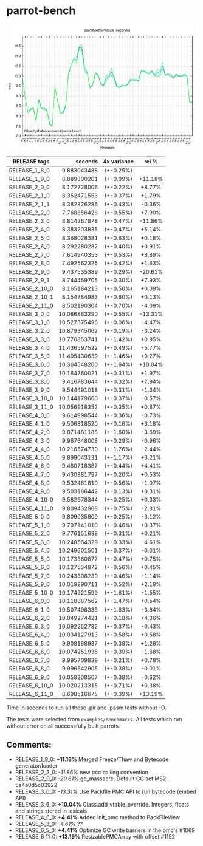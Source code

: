 parrot-bench
============

![Curve](parrot-bench-20141207.png)


| RELEASE tags          | seconds        | 4x variance  | rel %   |
|-----------------------|---------------:|:------------:|:-------:|
| RELEASE_1_8_0         |  9.883043488	 | (+-0.25%)	|         |
| RELEASE_1_9_0         |  8.889300201	 | (+-0.09%)	| +11.18% |
| RELEASE_2_0_0         |  8.172728006	 | (+-0.22%)	|  +8.77% |
| RELEASE_2_1_0         |  8.352471553	 | (+-0.37%)	|  +1.79% |
| RELEASE_2_1_1         |  8.382326286	 | (+-0.43%)	|  -0.36% |
| RELEASE_2_2_0         |  7.768856426	 | (+-0.55%)	|  +7.90% |
| RELEASE_2_3_0         |  8.814267878	 | (+-0.47%)	| -11.86% |
| RELEASE_2_4_0         |  8.383203835	 | (+-0.47%)	|  +5.14% |
| RELEASE_2_5_0         |  8.368028381	 | (+-0.63%)	|  +0.18% |
| RELEASE_2_6_0         |  8.292280282	 | (+-0.40%)	|  +0.91% |
| RELEASE_2_7_0         |  7.614940353	 | (+-0.53%)	|  +8.89% |
| RELEASE_2_8_0         |  7.492562325	 | (+-0.42%)	|  +1.63% |
| RELEASE_2_9_0         |  9.437535389	 | (+-0.29%)	| -20.61% |
| RELEASE_2_9_1         |  8.744459705	 | (+-0.30%)	|  +7.93% |
| RELEASE_2_10_0        |  8.165184213	 | (+-0.50%)	|  +0.09% |
| RELEASE_2_10_1        |  8.154784983	 | (+-0.60%)	|  +0.13% |
| RELEASE_2_11_0        |  8.502190304	 | (+-0.70%)	|  -4.09% |
| RELEASE_3_0_0         | 10.086863290	 | (+-0.55%)	| -13.31% |
| RELEASE_3_1_0         | 10.527375496	 | (+-0.06%)	|  -4.47% |
| RELEASE_3_2_0         | 10.879345062	 | (+-0.19%)	|  -3.24% |
| RELEASE_3_3_0         | 10.776853741	 | (+-1.42%)	|  +0.95% |
| RELEASE_3_4_0         | 11.436597522	 | (+-0.49%)	|  -5.77% |
| RELEASE_3_5_0         | 11.405430639	 | (+-1.46%)	|  +0.27% |
| RELEASE_3_6_0         | 10.364548200	 | (+-1.64%)	| +10.04% |
| RELEASE_3_7_0         | 10.164760021	 | (+-0.31%)	|  +1.97% |
| RELEASE_3_8_0         |  9.416783644	 | (+-0.32%)	|  +7.94% |
| RELEASE_3_9_0         |  9.544491018	 | (+-0.31%)	|  -1.34% |
| RELEASE_3_10_0        | 10.144179660	 | (+-0.37%)	|  -0.57% |
| RELEASE_3_11_0        | 10.056918352	 | (+-0.35%)	|  +0.87% |
| RELEASE_4_0_0         |  9.614998544	 | (+-0.36%)	|  -0.73% |
| RELEASE_4_1_0         |  9.506818520	 | (+-0.16%)	|  +3.18% |
| RELEASE_4_2_0         |  9.871481188	 | (+-1.60%)	|  -3.69% |
| RELEASE_4_3_0         |  9.967648008	 | (+-0.29%)	|  -0.96% |
| RELEASE_4_4_0         | 10.216574730	 | (+-1.76%)	|  -2.44% |
| RELEASE_4_5_0         |  9.899043131	 | (+-1.17%)	|  +3.21% |
| RELEASE_4_6_0         |  9.480718387	 | (+-0.44%)	|  +4.41% |
| RELEASE_4_7_0         |  9.430881797	 | (+-0.20%)	|  +0.53% |
| RELEASE_4_8_0         |  9.532461810	 | (+-0.56%)	|  -1.07% |
| RELEASE_4_9_0         |  9.503186442	 | (+-0.13%)	|  +0.31% |
| RELEASE_4_10_0        |  9.582978344	 | (+-0.25%)	|  +0.33% |
| RELEASE_4_11_0        |  9.809432968	 | (+-0.75%)	|  -2.31% |
| RELEASE_5_0_0         |  9.809035809	 | (+-0.25%)	|  -3.12% |
| RELEASE_5_1_0         |  9.797141010	 | (+-0.46%)	|  +0.37% |
| RELEASE_5_2_0         |  9.776151688	 | (+-0.31%)	|  +0.21% |
| RELEASE_5_3_0         | 10.248564329	 | (+-0.33%)	|  -4.61% |
| RELEASE_5_4_0         | 10.249601501	 | (+-0.37%)	|  -0.01% |
| RELEASE_5_5_0         | 10.173360877	 | (+-0.47%)	|  +0.75% |
| RELEASE_5_6_0         | 10.127534872	 | (+-0.56%)	|  +0.45% |
| RELEASE_5_7_0         | 10.243308239	 | (+-0.46%)	|  -1.14% |
| RELEASE_5_9_0         | 10.019290711	 | (+-0.52%)	|  +2.19% |
| RELEASE_5_10_0        | 10.174221599	 | (+-1.61%)	|  -1.55% |
| RELEASE_6_0_0         | 10.118887562	 | (+-1.47%)	|  +0.54% |	
| RELEASE_6_1_0         | 10.507498333	 | (+-1.63%)	|  -3.84% |
| RELEASE_6_2_0         | 10.049274421	 | (+-0.18%)	|  +4.36% |	
| RELEASE_6_3_0         | 10.092252782	 | (+-0.37%)	|  -0.43% |
| RELEASE_6_4_0         | 10.034127913	 | (+-0.58%)	|  +0.58% |	
| RELEASE_6_5_0         | 9.908168937	 | (+-0.38%)	|  +1.26% |	
| RELEASE_6_6_0         | 10.074251936	 | (+-0.39%)	|  -1.68% |
| RELEASE_6_7_0         | 9.995709839	 | (+-0.21%)	|  +0.78% |
| RELEASE_6_8_0         | 9.996542905	 | (+-0.38%)	|  -0.01% |
| RELEASE_6_9_0         | 10.058208507	 | (+-0.38%)	|  -0.62% |
| RELEASE_6_10_0        | 10.020213315	 | (+-0.71%)	|  +0.38% |
| RELEASE_6_11_0        | 8.698516675	 | (+-0.39%)	| +13.19% |


Time in seconds to run all these .pir and .pasm tests without -O.

The tests were selected from `examples/benchmarks`. All tests which
run without error on all successfully built parrots.

Comments:
---------

* RELEASE_1_9_0: **+11.18%** Merged Freeze/Thaw and Bytecode generator/loader
* RELEASE_2_3_0: _-11.86%_  new pcc calling convention
* RELEASE_2_9_0: _-20.61%_  gc_massacre. Default GC set MS2 5a4a0d5c03922
* RELEASE_3_0_0: _-13.31%_  Use Packfile PMC API to run bytecode (embed API)
* RELEASE_3_6_0: **+10.04%** Class.add_vtable_override.
  Integers, floats and strings stored in lexicals.
* RELEASE_4_6_0:  **+4.41%** Added init_pmc method to PackFileView
* RELEASE_5_3_0:  _-4.61%_  ??
* RELEASE_6_5_0:  **+4.41%** Optimize GC write barriers in the pmc's #1069
* RELEASE_6_11_0: **+13.19%** ResizablePMCArray with offset #1152
